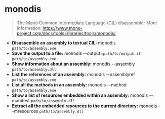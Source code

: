 # monodis
> The Mono Common Intermediate Language (CIL) disassembler
> More information: <https://www.mono-project.com/docs/tools+libraries/tools/monodis/>
- **Disassemble an assembly to textual CIL:**
monodis `path/to/assembly.exe`
- **Save the output to a file:**
monodis --output=`path/to/output.il` `path/to/assembly.exe`
- **Show information about an assembly:**
monodis --assembly `path/to/assembly.dll`
- **List the references of an assembly:**
monodis --assemblyref `path/to/assembly.exe`
- **List all the methods in an assembly:**
monodis --method `path/to/assembly.exe`
- **Show a list of resources embedded within an assembly:**
monodis --manifest `path/to/assembly.dll`
- **Extract all the embedded resources to the current directory:**
monodis --mresources `path/to/assembly.dll`
